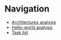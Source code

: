 # Navigation

* [Architectures analysis](archs/index.md)
* [Hello-world analysis](hello-world.md)
* [Task list](tasks.md)

